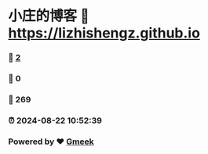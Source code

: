 # 小庄的博客 :link: https://lizhishengz.github.io 
### :page_facing_up: [2](https://lizhishengz.github.io/tag.html) 
### :speech_balloon: 0 
### :hibiscus: 269 
### :alarm_clock: 2024-08-22 10:52:39 
### Powered by :heart: [Gmeek](https://github.com/Meekdai/Gmeek)
